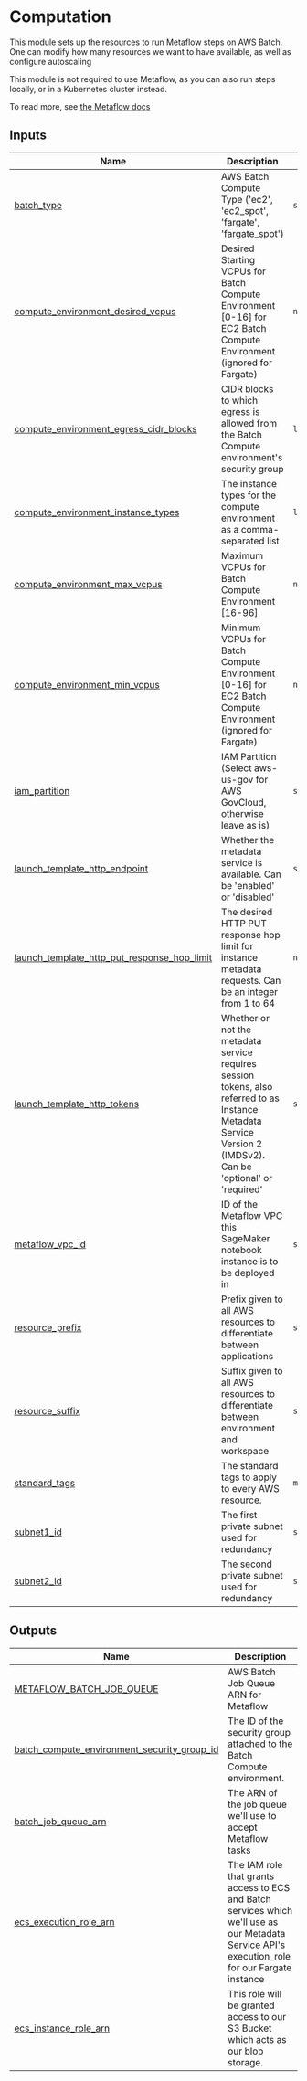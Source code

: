 # Computation

This module sets up the resources to run Metaflow steps on AWS Batch. One can modify how many resources
we want to have available, as well as configure autoscaling

This module is not required to use Metaflow, as you can also run steps locally, or in a Kubernetes cluster instead.

To read more, see [the Metaflow docs](https://docs.metaflow.org/metaflow-on-aws/metaflow-on-aws#compute)

<!-- BEGIN_TF_DOCS -->
## Inputs

| Name | Description | Type | Default | Required |
|------|-------------|------|---------|:--------:|
| <a name="input_batch_type"></a> [batch\_type](#input\_batch\_type) | AWS Batch Compute Type ('ec2', 'ec2\_spot', 'fargate', 'fargate\_spot') | `string` | `"ec2"` | no |
| <a name="input_compute_environment_desired_vcpus"></a> [compute\_environment\_desired\_vcpus](#input\_compute\_environment\_desired\_vcpus) | Desired Starting VCPUs for Batch Compute Environment [0-16] for EC2 Batch Compute Environment (ignored for Fargate) | `number` | n/a | yes |
| <a name="input_compute_environment_egress_cidr_blocks"></a> [compute\_environment\_egress\_cidr\_blocks](#input\_compute\_environment\_egress\_cidr\_blocks) | CIDR blocks to which egress is allowed from the Batch Compute environment's security group | `list(string)` | <pre>[<br>  "0.0.0.0/0"<br>]</pre> | no |
| <a name="input_compute_environment_instance_types"></a> [compute\_environment\_instance\_types](#input\_compute\_environment\_instance\_types) | The instance types for the compute environment as a comma-separated list | `list(string)` | n/a | yes |
| <a name="input_compute_environment_max_vcpus"></a> [compute\_environment\_max\_vcpus](#input\_compute\_environment\_max\_vcpus) | Maximum VCPUs for Batch Compute Environment [16-96] | `number` | n/a | yes |
| <a name="input_compute_environment_min_vcpus"></a> [compute\_environment\_min\_vcpus](#input\_compute\_environment\_min\_vcpus) | Minimum VCPUs for Batch Compute Environment [0-16] for EC2 Batch Compute Environment (ignored for Fargate) | `number` | n/a | yes |
| <a name="input_iam_partition"></a> [iam\_partition](#input\_iam\_partition) | IAM Partition (Select aws-us-gov for AWS GovCloud, otherwise leave as is) | `string` | `"aws"` | no |
| <a name="input_launch_template_http_endpoint"></a> [launch\_template\_http\_endpoint](#input\_launch\_template\_http\_endpoint) | Whether the metadata service is available. Can be 'enabled' or 'disabled' | `string` | `"enabled"` | no |
| <a name="input_launch_template_http_put_response_hop_limit"></a> [launch\_template\_http\_put\_response\_hop\_limit](#input\_launch\_template\_http\_put\_response\_hop\_limit) | The desired HTTP PUT response hop limit for instance metadata requests. Can be an integer from 1 to 64 | `number` | `2` | no |
| <a name="input_launch_template_http_tokens"></a> [launch\_template\_http\_tokens](#input\_launch\_template\_http\_tokens) | Whether or not the metadata service requires session tokens, also referred to as Instance Metadata Service Version 2 (IMDSv2). Can be 'optional' or 'required' | `string` | `"optional"` | no |
| <a name="input_metaflow_vpc_id"></a> [metaflow\_vpc\_id](#input\_metaflow\_vpc\_id) | ID of the Metaflow VPC this SageMaker notebook instance is to be deployed in | `string` | n/a | yes |
| <a name="input_resource_prefix"></a> [resource\_prefix](#input\_resource\_prefix) | Prefix given to all AWS resources to differentiate between applications | `string` | n/a | yes |
| <a name="input_resource_suffix"></a> [resource\_suffix](#input\_resource\_suffix) | Suffix given to all AWS resources to differentiate between environment and workspace | `string` | n/a | yes |
| <a name="input_standard_tags"></a> [standard\_tags](#input\_standard\_tags) | The standard tags to apply to every AWS resource. | `map(string)` | n/a | yes |
| <a name="input_subnet1_id"></a> [subnet1\_id](#input\_subnet1\_id) | The first private subnet used for redundancy | `string` | n/a | yes |
| <a name="input_subnet2_id"></a> [subnet2\_id](#input\_subnet2\_id) | The second private subnet used for redundancy | `string` | n/a | yes |

## Outputs

| Name | Description |
|------|-------------|
| <a name="output_METAFLOW_BATCH_JOB_QUEUE"></a> [METAFLOW\_BATCH\_JOB\_QUEUE](#output\_METAFLOW\_BATCH\_JOB\_QUEUE) | AWS Batch Job Queue ARN for Metaflow |
| <a name="output_batch_compute_environment_security_group_id"></a> [batch\_compute\_environment\_security\_group\_id](#output\_batch\_compute\_environment\_security\_group\_id) | The ID of the security group attached to the Batch Compute environment. |
| <a name="output_batch_job_queue_arn"></a> [batch\_job\_queue\_arn](#output\_batch\_job\_queue\_arn) | The ARN of the job queue we'll use to accept Metaflow tasks |
| <a name="output_ecs_execution_role_arn"></a> [ecs\_execution\_role\_arn](#output\_ecs\_execution\_role\_arn) | The IAM role that grants access to ECS and Batch services which we'll use as our Metadata Service API's execution\_role for our Fargate instance |
| <a name="output_ecs_instance_role_arn"></a> [ecs\_instance\_role\_arn](#output\_ecs\_instance\_role\_arn) | This role will be granted access to our S3 Bucket which acts as our blob storage. |
<!-- END_TF_DOCS -->
